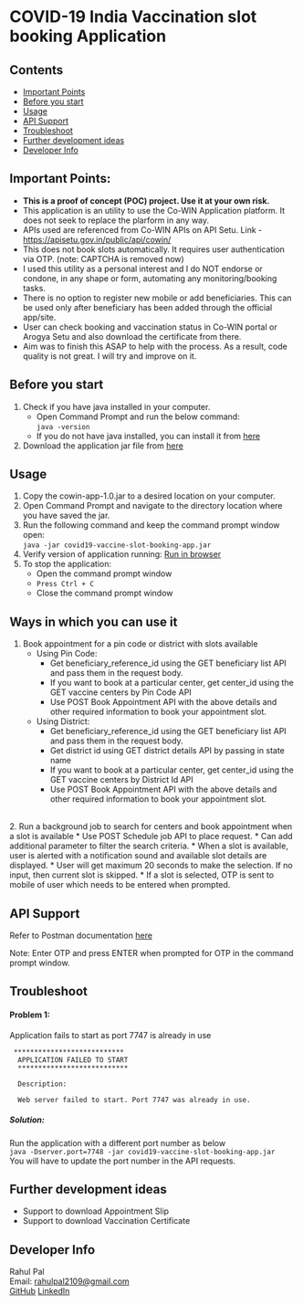 # COVID-19 India Vaccination slot booking Application

## Contents
  - [Important Points](#important-points)
  - [Before you start](#before-you-start)
  - [Usage](#usage)
  - [API Support](#api-support)
  - [Troubleshoot](#troubleshoot)
  - [Further development ideas](#further-development-ideas)
  - [Developer Info](#developer-info)

## Important Points:
* <b>This is a proof of concept (POC) project. Use it at your own risk.</b>
* This application is an utility to use the Co-WIN Application platform. It does not seek to replace the plarform in any way.
* APIs used are referenced from Co-WIN APIs on API Setu. Link - https://apisetu.gov.in/public/api/cowin/
* This does not book slots automatically. It requires user authentication via OTP. (note: CAPTCHA is removed now)
* I used this utility as a personal interest and I do NOT endorse or condone, in any shape or form, automating any monitoring/booking tasks.
* There is no option to register new mobile or add beneficiaries. This can be used only after beneficiary has been added through the official app/site.
* User can check booking and vaccination status in Co-WIN portal or Arogya Setu and also download the certificate from there.
* Aim was to finish this ASAP to help with the process. As a result, code quality is not great. I will try and improve on it.


## Before you start
1. Check if you have java installed in your computer.
    * Open Command Prompt and run the below command:  
        `java -version`
    * If you do not have java installed, you can install it from <a href="https://www.oracle.com/in/java/technologies/javase-jre8-downloads.html" target="_blank">here</a>  
2. Download the application jar file from <a href="https://bit.ly/3z3LNYB" target="_blank">here</a>  

## Usage  
1. Copy the cowin-app-1.0.jar to a desired location on your computer.
2. Open Command Prompt and navigate to the directory location where you have saved the jar.  
3. Run the following command and keep the command prompt window open:  
      `java -jar covid19-vaccine-slot-booking-app.jar`
4. Verify version of application running: <a href="http://localhost:7747/api/app" target="_blank">Run in browser</a>    
5. To stop the application:
    * Open the command prompt window  
    * `Press Ctrl + C`
    * Close the command prompt window

## Ways in which you can use it  
1. Book appointment for a pin code or district with slots available
    - Using Pin Code:
        * Get beneficiary_reference_id using the GET beneficiary list API and pass them in the request body. 
        * If you want to book at a particular center, get center_id using the GET vaccine centers by Pin Code API
        * Use POST Book Appointment API with the above details and other required information to book your appointment slot.
    - Using District:     
        * Get beneficiary_reference_id using the GET beneficiary list API and pass them in the request body. 
        * Get district id using GET district details API by passing in state name 
        * If you want to book at a particular center, get center_id using the GET vaccine centers by District Id API
        * Use POST Book Appointment API with the above details and other required information to book your appointment slot.  
<br>        
2. Run a background job to search for centers and book appointment when a slot is available  
    * Use POST Schedule job API to place request.
    * Can add additional parameter to filter the search criteria.
    * When a slot is available, user is alerted with a notification sound and available slot details are displayed.
    * User will get maximum 20 seconds to make the selection. If no input, then current slot is skipped.
    * If a slot is selected, OTP is sent to mobile of user which needs to be entered when prompted.
    
## API Support
Refer to Postman documentation <a href="https://documenter.getpostman.com/view/16160319/TzY7eu5u" target="_blank">here</a>
  
Note: Enter OTP and press ENTER when prompted for OTP in the command prompt window.

## Troubleshoot
#### Problem 1:   
Application fails to start as port 7747 is already in use  
```
 ***************************
  APPLICATION FAILED TO START
  ***************************
  
  Description:
  
  Web server failed to start. Port 7747 was already in use.
``` 
##### Solution:  
Run the application with a different port number as below  
`java -Dserver.port=7748 -jar covid19-vaccine-slot-booking-app.jar`  
You will have to update the port number in the API requests.


## Further development ideas
* Support to download Appointment Slip
* Support to download Vaccination Certificate


## Developer Info
Rahul Pal  
Email: <rahulpal2109@gmail.com>  
<a href="https://github.com/rahulpal2109" target="_blank">GitHub</a>
<a href="https://www.linkedin.com/in/rahulpal91/" target="_blank">LinkedIn</a>
